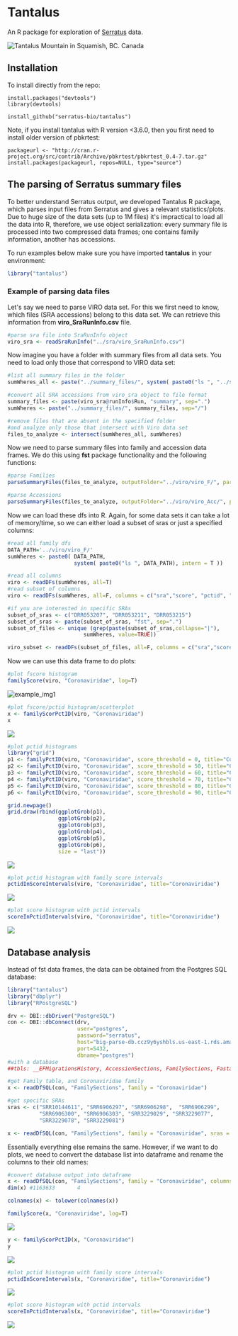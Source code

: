 # Tantalus

An R package for exploration of [Serratus](https://github.com/ababaian/serratus) data.

![Tantalus Mountain in Squamish, BC. Canada](img/tantalus.png)

## Installation
To install directly from the repo:

```
install.packages("devtools")
library(devtools)

install_github("serratus-bio/tantalus")
```

Note, if you install tantalus with R version <3.6.0, then you first need to install older version of pbkrtest:

```
packageurl <- "http://cran.r-project.org/src/contrib/Archive/pbkrtest/pbkrtest_0.4-7.tar.gz"
install.packages(packageurl, repos=NULL, type="source")
```

## The parsing of Serratus summary files

To better understand Serratus output, we developed Tantalus R package, which parses input files from Serratus and gives a relevant statistics/plots. Due to huge size of the data sets (up to 1M files) it's impractical to load all the data into R, therefore, we use object serialization: every summary file is processed into two compressed data frames; one contains family information, another has accessions.  

To run examples below make sure you have imported **tantalus** in your environment:

```R
library("tantalus")
```

### Example of parsing data files

Let's say we need to parse VIRO data set. For this we first need to know, which files (SRA accessions) belong to this data set. We can retrieve this information from **viro_SraRunInfo.csv** file. 

```R
#parse sra file into SraRunInfo object
viro_sra <- readSraRunInfo("../sra/viro_SraRunInfo.csv")
```

Now imagine you have a folder with summary files from all data sets. You need to load only those that correspond to VIRO data set:

```R
#list all summary files in the folder
sumWheres_all <- paste("../summary_files/", system( paste0("ls ", "../summary_files/"), intern = T), sep="/")

#convert all SRA accessions from viro_sra object to file format
summary_files <- paste(viro_sra@runInfo$Run, "summary", sep=".")
sumWheres <- paste("../summary_files/", summary_files, sep="/")

#remove files that are absent in the specified folder
#and analyze only those that intersect with Viro data set
files_to_analyze <- intersect(sumWheres_all, sumWheres)
```

Now we need to parse summary files into family and accession data frames. We do this using **fst** package functionality and the following functions:

```R
#parse Families
parseSummaryFiles(files_to_analyze, outputFolder="../viro/viro_F/", parseFamily=T)

#parse Accessions
parseSummaryFiles(files_to_analyze, outputFolder="../viro/viro_Acc/", parseFamily=F)
```

Now we can load these dfs into R. Again, for some data sets it can take a lot of memory/time, so we can either load a subset of sras or just a specified columns:

```R
#read all family dfs
DATA_PATH='../viro/viro_F/'
sumWheres <- paste0( DATA_PATH,
                     system( paste0("ls ", DATA_PATH), intern = T ))

#read all columns
viro <- readDFs(sumWheres, all=T)
#read subset of columns
viro <- readDFs(sumWheres, all=F, columns = c("sra","score", "pctid", "family"))

#if you are interested in specific SRAs
subset_of_sras <- c("DRR053207", "DRR053211", "DRR053215")
subset_of_sras <- paste(subset_of_sras, "fst", sep=".")
subset_of_files <- unique (grep(paste(subset_of_sras,collapse="|"), 
                        sumWheres, value=TRUE))

viro_subset <- readDFs(subset_of_files, all=F, columns = c("sra","score", "pctid", "family"))
```

Now we can use this data frame to do plots:

```R
#plot fscore histogram
familyScore(viro, "Coronaviridae", log=T)
```
![example_img1](img/example_img1.png)

```R
#plot fscore/pctid histogram/scatterplot
x <- familyScorPctID(viro, "Coronaviridae")
x
```
![](img/example_img2.png)

```R
#plot pctid histograms
library("grid")
p1 <- familyPctID(viro, "Coronaviridae", score_threshold = 0, title="Coronaviridae - all", x1=70, x2=100, log=T)
p2 <- familyPctID(viro, "Coronaviridae", score_threshold = 50, title="Coronaviridae - 50+", x1=70, x2=100, log=T)
p3 <- familyPctID(viro, "Coronaviridae", score_threshold = 60, title="Coronaviridae - 60+", x1=70, x2=100, log=T)
p4 <- familyPctID(viro, "Coronaviridae", score_threshold = 70, title="Coronaviridae - 70+", x1=70, x2=100, log=T)
p5 <- familyPctID(viro, "Coronaviridae", score_threshold = 80, title="Coronaviridae - 80+", x1=70, x2=100, log=T)
p6 <- familyPctID(viro, "Coronaviridae", score_threshold = 90, title="Coronaviridae - 90+", x1=70, x2=100, log=T)

grid.newpage()
grid.draw(rbind(ggplotGrob(p1),
                ggplotGrob(p2),
                ggplotGrob(p3),
                ggplotGrob(p4),
                ggplotGrob(p5),
                ggplotGrob(p6),
                size = "last"))
```

![](img/example_img3.png)

```R
#plot pctid histogram with family score intervals
pctidInScoreIntervals(viro, "Coronaviridae", title="Coronaviridae")
```

![](img/example_img4.png)

```R
#plot score histogram with pctid intervals
scoreInPctidIntervals(viro, "Coronaviridae", title="Coronaviridae")
```

![](img/example_img5.png)

## Database analysis

Instead of fst data frames, the data can be obtained from the Postgres SQL database:

```R
library("tantalus")
library("dbplyr")
library("RPostgreSQL") 

drv <- DBI::dbDriver("PostgreSQL")
con <- DBI::dbConnect(drv, 
                      user="postgres", 
                      password="serratus",
                      host="big-parse-db.ccz9y6yshbls.us-east-1.rds.amazonaws.com", 
                      port=5432, 
                      dbname="postgres")
#with a database
##tbls: __EFMigrationsHistory, AccessionSections, FamilySections, FastaSections, Runs

#get Family table, and Coronaviridae family
x <- readDfSQL(con, "FamilySections", family = "Coronaviridae")

#get specific SRAs
sras <- c("SRR10144611", "SRR6906297", "SRR6906298",  "SRR6906299", 
          "SRR6906300", "SRR6906303", "SRR3229029", "SRR3229077", 
          "SRR3229078", "SRR3229081")

x <- readDfSQL(con, "FamilySections", family = "Coronaviridae", sras = sras)
```



Essentially everything else remains the same. However, if we want to do plots, we need to convert the database list into dataframe and rename the columns to their old names:

```R
#convert database output into dataframe
x <- readDfSQL(con, "FamilySections", family = "Coronaviridae", columns = c("Sra","Score", "PctId", "Family"), dataframe = T)
dim(x) #1163633       4

colnames(x) <- tolower(colnames(x))

familyScore(x, "Coronaviridae", log=T)
```

![](img/familyscore_db.png)

```R
y <- familyScorPctID(x, "Coronaviridae")
y
```

![](img/score_pctid_db.png)

```R
#plot pctid histogram with family score intervals
pctidInScoreIntervals(x, "Coronaviridae", title="Coronaviridae")
```

![](img/pstidscore_db.png)

```R
#plot score histogram with pctid intervals
scoreInPctidIntervals(x, "Coronaviridae", title="Coronaviridae")
```

![](img/scorepctid_db.png)